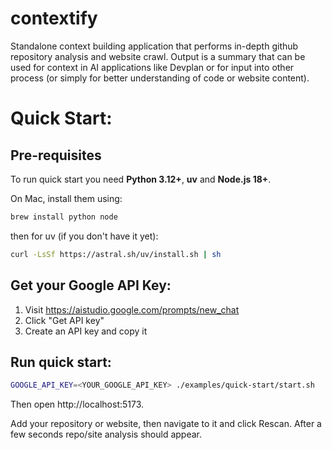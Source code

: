 # contextify
Standalone context building application that performs in-depth 
github repository analysis and website crawl. Output is a summary 
that can be used for context in AI applications like Devplan or 
for input into other process (or simply for better understanding of 
code or website content).

# Quick Start:

## Pre-requisites
To run quick start you need **Python 3.12+**, **uv** and **Node.js 18+**.

On Mac, install them using:
```bash
brew install python node
```
then for uv (if you don't have it yet):
```bash
curl -LsSf https://astral.sh/uv/install.sh | sh
```

## Get your Google API Key:
1. Visit https://aistudio.google.com/prompts/new_chat
2. Click "Get API key"
3. Create an API key and copy it

## Run quick start:

```bash
GOOGLE_API_KEY=<YOUR_GOOGLE_API_KEY> ./examples/quick-start/start.sh
```

Then open http://localhost:5173.

Add your repository or website, then navigate to it and click Rescan. After
a few seconds repo/site analysis should appear.
